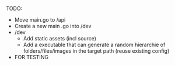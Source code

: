 TODO:

- Move main.go to /api
- Create a new main .go into /dev
- /dev
  - Add static assets (incl source)
  - Add a executable that can generate a random hierarchie of folders/files/images in the target path (reuse existing config)
- FOR TESTING
